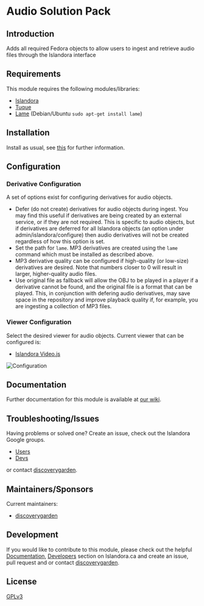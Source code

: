 # Audio Solution Pack

## Introduction

Adds all required Fedora objects to allow users to ingest and retrieve audio files through the Islandora interface

## Requirements

This module requires the following modules/libraries:

* [Islandora](https://github.com/discoverygarden/islandora)
* [Tuque](https://github.com/islandora/tuque)
* [Lame](http://lame.sourceforge.net) (Debian/Ubuntu `sudo apt-get install lame`)

## Installation

Install as usual, see [this](https://drupal.org/documentation/install/modules-themes/modules-7) for further information.

## Configuration

### Derivative Configuration

A set of options exist for configuring derivatives for audio objects. 

* Defer (do not create) derivatives for audio objects during ingest. You may
find this useful if derivatives are being created by an external service,
or if they are not required. This is specific to audio objects, but if 
derivatives are deferred for all Islandora objects (an option under 
admin/islandora/configure) then audio derivatives will not be created 
regardless of how this option is set.
* Set the path for `lame`. MP3 derivatives are created using the `lame` 
command which must be installed as described above.
* MP3 derivative quality can be configured if high-quality (or low-size)
 derivatives are desired. Note that numbers closer to 0 will result in 
 larger, higher-quality audio files.
* Use original file as fallback will allow the OBJ to be played in a 
player if a derivative cannot be found, and the original file is a 
format that can be played. This, in conjunction with defering audio 
derivatives, may save space in the repository and improve playback 
quality if, for example, you are ingesting a collection of MP3 files. 
 
 ### Viewer Configuration

Select the desired viewer for audio objects. Current viewer that can 
be configured is:

* [Islandora Video.js](https://github.com/discoverygarden/islandora_videojs)

![Configuration](https://cloud.githubusercontent.com/assets/1943338/18892256/42a78df0-84df-11e6-8e51-6b67c1a8c81a.png)

## Documentation

Further documentation for this module is available at [our wiki](https://wiki.duraspace.org/display/ISLANDORA/Audio+Solution+Pack).

## Troubleshooting/Issues

Having problems or solved one? Create an issue, check out the Islandora Google
groups.

* [Users](https://groups.google.com/forum/?hl=en&fromgroups#!forum/islandora)
* [Devs](https://groups.google.com/forum/?hl=en&fromgroups#!forum/islandora-dev)

or contact [discoverygarden](http://support.discoverygarden.ca).

## Maintainers/Sponsors

Current maintainers:

* [discoverygarden](http://www.discoverygarden.ca)

## Development

If you would like to contribute to this module, please check out the helpful
[Documentation](https://github.com/Islandora/islandora/wiki#wiki-documentation-for-developers),
[Developers](http://islandora.ca/developers) section on Islandora.ca and create
an issue, pull request and or contact
[discoverygarden](http://support.discoverygarden.ca).

## License

[GPLv3](http://www.gnu.org/licenses/gpl-3.0.txt)
